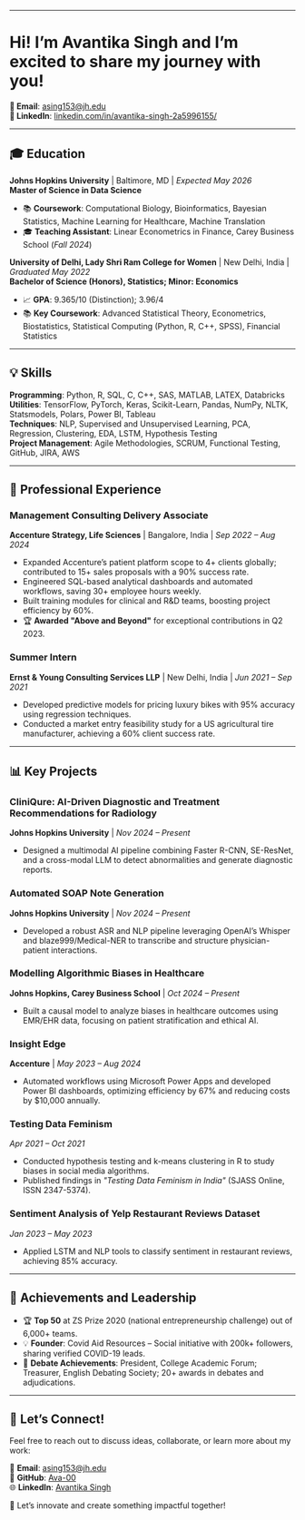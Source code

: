 
---

# **Hi! I’m Avantika Singh and I’m excited to share my journey with you!**  

**📧 Email**: [asing153@jh.edu](mailto:asing153@jh.edu)  
**🔗 LinkedIn**: [linkedin.com/in/avantika-singh-2a5996155/](https://www.linkedin.com/in/avantika-singh-2a5996155/)  

---

## 🎓 Education  
**Johns Hopkins University** | Baltimore, MD | *Expected May 2026*  
**Master of Science in Data Science**  
- 📚 **Coursework**: Computational Biology, Bioinformatics, Bayesian Statistics, Machine Learning for Healthcare, Machine Translation  
- 🎓 **Teaching Assistant**: Linear Econometrics in Finance, Carey Business School (*Fall 2024*)  

**University of Delhi, Lady Shri Ram College for Women** | New Delhi, India | *Graduated May 2022*  
**Bachelor of Science (Honors), Statistics; Minor: Economics**  
- 📈 **GPA**: 9.365/10 (Distinction); 3.96/4  
- 📚 **Key Coursework**: Advanced Statistical Theory, Econometrics, Biostatistics, Statistical Computing (Python, R, C++, SPSS), Financial Statistics  

---

## 💡 Skills  
**Programming**: Python, R, SQL, C, C++, SAS, MATLAB, LATEX, Databricks  
**Utilities**: TensorFlow, PyTorch, Keras, Scikit-Learn, Pandas, NumPy, NLTK, Statsmodels, Polars, Power BI, Tableau  
**Techniques**: NLP, Supervised and Unsupervised Learning, PCA, Regression, Clustering, EDA, LSTM, Hypothesis Testing  
**Project Management**: Agile Methodologies, SCRUM, Functional Testing, GitHub, JIRA, AWS  

---

## 💼 Professional Experience  

### **Management Consulting Delivery Associate**  
**Accenture Strategy, Life Sciences** | Bangalore, India | *Sep 2022 – Aug 2024*  
- Expanded Accenture’s patient platform scope to 4+ clients globally; contributed to 15+ sales proposals with a 90% success rate.  
- Engineered SQL-based analytical dashboards and automated workflows, saving 30+ employee hours weekly.  
- Built training modules for clinical and R&D teams, boosting project efficiency by 60%.  
- 🏆 **Awarded "Above and Beyond"** for exceptional contributions in Q2 2023.  

### **Summer Intern**  
**Ernst & Young Consulting Services LLP** | New Delhi, India | *Jun 2021 – Sep 2021*  
- Developed predictive models for pricing luxury bikes with 95% accuracy using regression techniques.  
- Conducted a market entry feasibility study for a US agricultural tire manufacturer, achieving a 60% client success rate.  

---

## 📊 Key Projects  

### **CliniQure: AI-Driven Diagnostic and Treatment Recommendations for Radiology**  
**Johns Hopkins University** | *Nov 2024 – Present*  
- Designed a multimodal AI pipeline combining Faster R-CNN, SE-ResNet, and a cross-modal LLM to detect abnormalities and generate diagnostic reports.  

### **Automated SOAP Note Generation**  
**Johns Hopkins University** | *Nov 2024 – Present*  
- Developed a robust ASR and NLP pipeline leveraging OpenAI’s Whisper and blaze999/Medical-NER to transcribe and structure physician-patient interactions.  

### **Modelling Algorithmic Biases in Healthcare**  
**Johns Hopkins, Carey Business School** | *Oct 2024 – Present*  
- Built a causal model to analyze biases in healthcare outcomes using EMR/EHR data, focusing on patient stratification and ethical AI.  

### **Insight Edge**  
**Accenture** | *May 2023 – Aug 2024*  
- Automated workflows using Microsoft Power Apps and developed Power BI dashboards, optimizing efficiency by 67% and reducing costs by $10,000 annually.  

### **Testing Data Feminism**  
*Apr 2021 – Oct 2021*  
- Conducted hypothesis testing and k-means clustering in R to study biases in social media algorithms.  
- Published findings in *"Testing Data Feminism in India"* (SJASS Online, ISSN 2347-5374).  

### **Sentiment Analysis of Yelp Restaurant Reviews Dataset**  
*Jan 2023 – May 2023*  
- Applied LSTM and NLP tools to classify sentiment in restaurant reviews, achieving 85% accuracy.  

---

## 🌟 Achievements and Leadership  

- 🏆 **Top 50** at ZS Prize 2020 (national entrepreneurship challenge) out of 6,000+ teams.  
- 💡 **Founder**: Covid Aid Resources – Social initiative with 200k+ followers, sharing verified COVID-19 leads.  
- 💬 **Debate Achievements**: President, College Academic Forum; Treasurer, English Debating Society; 20+ awards in debates and adjudications.  

---

## 🌱 Let’s Connect!  
Feel free to reach out to discuss ideas, collaborate, or learn more about my work:  

📧 **Email**: asing153@jh.edu  
📂 **GitHub**: [Ava-00](https://github.com/Ava-00)  
🌐 **LinkedIn**: [Avantika Singh](https://linkedin.com/in/avantika-singh-2a5996155)  

🚀 Let’s innovate and create something impactful together!
